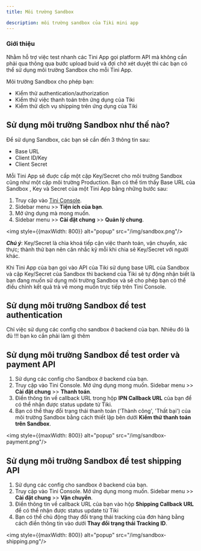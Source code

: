 ```yaml
---
title: Môi trường Sandbox

description: môi trường sandbox của Tiki mini app
---
```


### Giới thiệu

Nhằm hỗ trợ việc test nhanh các Tini App gọi platform API mà không cần phải qua thông qua bước upload buid và đợi chờ xét duyệt thì các bạn có thể sử dụng môi trường Sandbox cho mỗi Tini App.

Môi trường Sandbox cho phép bạn:

- Kiểm thử authentication/authorization
- Kiểm thử việc thanh toán trên ứng dụng của Tiki
- Kiểm thử dịch vụ shipping trên ứng dụng của Tiki

## Sử dụng môi trường Sandbox như thế nào?

Để sử dụng Sandbox, các bạn sẽ cần đến 3 thông tin sau:

- Base URL 
- Client ID/Key
- Client Secret

Mỗi Tini App sẽ đuợc cấp một cặp Key/Secret cho môi trường Sandbox cũng như một cặp môi trường Production. Bạn có thể tìm thấy Base URL của Sandbox , Key và Secret của một Tini App bằng những bước sau:

1. Truy cập vào [Tini Console](https://developer.tiki.vn/apps).
2. Sidebar menu >> **Tiện ích của bạn**.
3. Mở ứng dụng mà mong muốn.
4. Sidebar menu >> **Cài đặt chung** >> **Quản lý chung**.

<img style={{maxWidth: 800}} alt="popup" src="/img/sandbox.png"/>

***Chú ý***: Key/Secret là chìa khoá tiếp cận việc thanh toán, vận chuyển, xác thực; thành thử bạn nên cân nhắc kỹ mỗi khi chia sẻ Key/Secret với người khác.

Khi Tini App của bạn gọi vào API của Tiki sử dụng base URL của Sandbox và cặp Key/Secret của Sandbox thì backend của Tiki sẽ tự động nhận biết là bạn đang muốn sử dụng môi trường Sandbox và sẽ cho phép bạn có thể điều chỉnh kết quả trả về mong muốn trực tiếp trên Tini Console.

## Sử dụng môi trường Sandbox để test authentication

Chỉ việc sử dụng các config cho sandbox ở backend của bạn. Nhiêu đó là đủ !!! bạn ko cần phải làm gì thêm 

## Sử dụng môi trường Sandbox để test order và payment API

1. Sử dụng các config cho Sandbox ở backend của bạn.
2. Truy cập vào Tini Console. Mở ứng dụng mong muốn. Sidebar menu >> **Cài đặt chung** >> **Thanh toán**.
3. Điền thông tin về callback URL trong hộp **IPN Callback URL** của bạn để có thể nhận được status update từ Tiki.
4. Bạn có thể thay đổi trạng thái thanh toán ('Thành công', 'Thất bại') của môi trường Sandbox bằng cách thiết lập bên dưới **Kiểm thử thanh toán trên Sandbox**.

<img style={{maxWidth: 800}} alt="popup" src="/img/sandbox-payment.png"/>

## Sử dụng môi trường Sandbox để test shipping API

1. Sử dụng các config cho sandbox ở backend của bạn.
2. Truy cập vào Tini Console. Mở ứng dụng mong muốn. Sidebar menu >> **Cài đặt chung** >> **Vận chuyển**.
3. Điền thông tin về callback URL của bạn vào hộp **Shipping Callback URL** để có thể nhận được status update từ Tiki
4. Bạn có thể chủ động thay đổi trạng thái tracking của đơn hàng bằng cách điền thông tin vào dưới **Thay đổi trạng thái Tracking ID**.  

<img style={{maxWidth: 800}} alt="popup" src="/img/sandbox-shipping.png"/>
